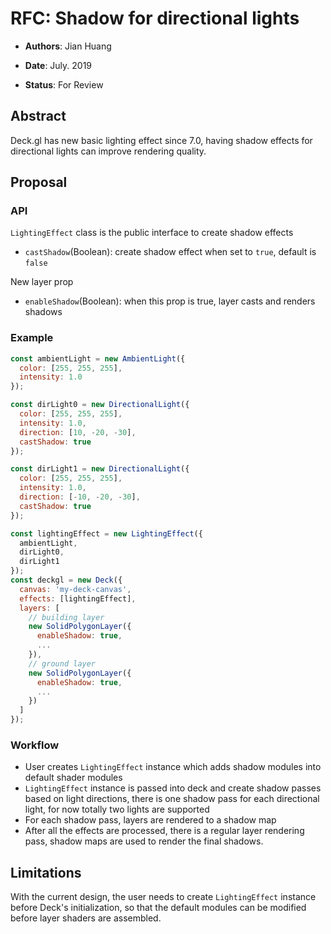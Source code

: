 # RFC: Shadow for directional lights

* **Authors**: Jian Huang

* **Date**: July. 2019

* **Status**: For Review

## Abstract
Deck.gl has new basic lighting effect since 7.0, having shadow effects for directional lights can improve rendering quality.

## Proposal
### API
`LightingEffect` class is the public interface to create shadow effects
* `castShadow`(Boolean): create shadow effect when set to `true`, default is `false`

New layer prop
* `enableShadow`(Boolean): when this prop is true, layer casts and renders shadows

### Example
```js
const ambientLight = new AmbientLight({
  color: [255, 255, 255],
  intensity: 1.0
});

const dirLight0 = new DirectionalLight({
  color: [255, 255, 255],
  intensity: 1.0,
  direction: [10, -20, -30],
  castShadow: true
});

const dirLight1 = new DirectionalLight({
  color: [255, 255, 255],
  intensity: 1.0,
  direction: [-10, -20, -30],
  castShadow: true
});

const lightingEffect = new LightingEffect({
  ambientLight,
  dirLight0,
  dirLight1
});
const deckgl = new Deck({
  canvas: 'my-deck-canvas',
  effects: [lightingEffect],
  layers: [
    // building layer
    new SolidPolygonLayer({
      enableShadow: true,
      ...
    }),
    // ground layer
    new SolidPolygonLayer({
      enableShadow: true,
      ...
    })
  ]
});
```
### Workflow
* User creates `LightingEffect` instance which adds shadow modules into default shader modules
* `LightingEffect` instance is passed into deck and create shadow passes based on light directions, there is one shadow pass for each directional light, for now totally two lights are supported
* For each shadow pass, layers are rendered to a shadow map
* After all the effects are processed, there is a regular layer rendering pass, shadow maps are used to render the final shadows.

## Limitations
With the current design, the user needs to create `LightingEffect` instance before Deck's initialization, so that the default modules can be modified before layer shaders are assembled.
